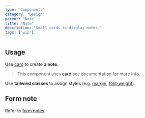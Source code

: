```yaml
---
type: "Components"
category: "Design"
parent: "Note"
title: "Note"
description: "Small cards to display notes."
tags: ['wip']
---
```


## Usage

Use [card](/components/card) to create a **note**.

> This component uses [card](/components/card) see documentation for more info.

Use **tailwind classes** to assign styles (e.g. [margin](https://tailwindcss.com/docs/margin), [font-weight](https://tailwindcss.com/docs/font-weight)).

<demo>
  <demoinline src="demos/components/note/usage">
  </demoinline>
</demo>

<demo>
  <demoinline src="demos/components/note/usage-full">
  </demoinline>
</demo>

## Form note

Refer to [form notes](/components/form/other#other).
